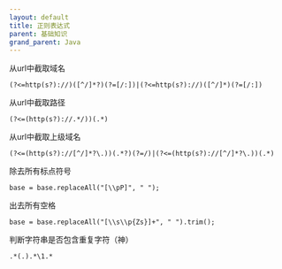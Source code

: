 ```yaml
---
layout: default
title: 正则表达式
parent: 基础知识
grand_parent: Java
---
```


从url中截取域名

```
(?<=http(s?)://)([^/]*?)(?=[/:])|(?<=http(s?)://)([^/]*)(?=[/:])
```

从url中截取路径

```
(?<=(http(s?)://.*/))(.*)
```

从url中截取上级域名

```
(?<=(http(s?)://[^/]*?\.))(.*?)(?=/)|(?<=(http(s?)://[^/]*?\.))(.*)
```

除去所有标点符号

```
base = base.replaceAll("[\\pP]", " ");
```

出去所有空格

```
base = base.replaceAll("[\\s\\p{Zs}]+", " ").trim();
```

判断字符串是否包含重复字符（神）

```
.*(.).*\1.*
```